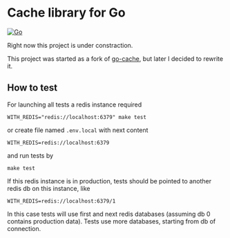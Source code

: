 # Cache library for Go

[![Go](https://github.com/dsh2dsh/expx-cache/actions/workflows/go.yml/badge.svg)](https://github.com/dsh2dsh/expx-cache/actions/workflows/go.yml)

Right now this project is under constraction.

This project was started as a fork of
[go-cache](https://github.com/go-redis/cache), but later I decided to rewrite
it.

## How to test

For launching all tests a redis instance required

```
WITH_REDIS="redis://localhost:6379" make test
```

or create file named `.env.local` with next content

```
WITH_REDIS=redis://localhost:6379
```

and run tests by

```
make test
```

If this redis instance is in production, tests should be pointed to another
redis db on this instance, like

```
WITH_REDIS=redis://localhost:6379/1
```

In this case tests will use first and next redis databases (assuming db 0
contains production data). Tests use more databases, starting from db of
connection.
